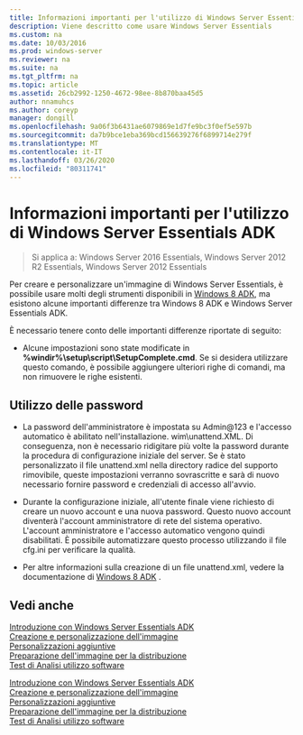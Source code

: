 ```yaml
---
title: Informazioni importanti per l'utilizzo di Windows Server Essentials ADK
description: Viene descritto come usare Windows Server Essentials
ms.custom: na
ms.date: 10/03/2016
ms.prod: windows-server
ms.reviewer: na
ms.suite: na
ms.tgt_pltfrm: na
ms.topic: article
ms.assetid: 26cb2992-1250-4672-98ee-8b870baa45d5
author: nnamuhcs
ms.author: coreyp
manager: dongill
ms.openlocfilehash: 9a06f3b6431ae6079869e1d7fe9bc3f0ef5e597b
ms.sourcegitcommit: da7b9bce1eba369bcd156639276f6899714e279f
ms.translationtype: MT
ms.contentlocale: it-IT
ms.lasthandoff: 03/26/2020
ms.locfileid: "80311741"
---
```

# <a name="important-information-for-using-the-windows-server-essentials-adk"></a>Informazioni importanti per l'utilizzo di Windows Server Essentials ADK

>Si applica a: Windows Server 2016 Essentials, Windows Server 2012 R2 Essentials, Windows Server 2012 Essentials

Per creare e personalizzare un'immagine di Windows Server Essentials, è possibile usare molti degli strumenti disponibili in [Windows 8 ADK](https://go.microsoft.com/fwlink/?LinkId=248647), ma esistono alcune importanti differenze tra Windows 8 ADK e Windows Server Essentials ADK.  
  
 È necessario tenere conto delle importanti differenze riportate di seguito:  
  
-   Alcune impostazioni sono state modificate in **%windir%\setup\script\SetupComplete.cmd**. Se si desidera utilizzare questo comando, è possibile aggiungere ulteriori righe di comandi, ma non rimuovere le righe esistenti.  
  
## <a name="working-with-passwords"></a>Utilizzo delle password  
  
-   La password dell'amministratore è impostata su Admin@123 e l'accesso automatico è abilitato nell'installazione. wim\unattend.XML. Di conseguenza, non è necessario ridigitare più volte la password durante la procedura di configurazione iniziale del server. Se è stato personalizzato il file unattend.xml nella directory radice del supporto rimovibile, queste impostazioni verranno sovrascritte e sarà di nuovo necessario fornire password e credenziali di accesso all'avvio.  
  
-   Durante la configurazione iniziale, all'utente finale viene richiesto di creare un nuovo account e una nuova password. Questo nuovo account diventerà l'account amministratore di rete del sistema operativo. L'account amministratore e l'accesso automatico vengono quindi disabilitati. È possibile automatizzare questo processo utilizzando il file cfg.ini per verificare la qualità.  
  
-   Per altre informazioni sulla creazione di un file unattend.xml, vedere la documentazione di [Windows 8 ADK](https://go.microsoft.com/fwlink/?LinkId=248694) .  
  
## <a name="see-also"></a>Vedi anche  

 [Introduzione con Windows Server Essentials ADK](Getting-Started-with-the-Windows-Server-Essentials-ADK.md)   
 [Creazione e personalizzazione dell'immagine](Creating-and-Customizing-the-Image.md)   
 [Personalizzazioni aggiuntive](Additional-Customizations.md)   
 [Preparazione dell'immagine per la distribuzione](Preparing-the-Image-for-Deployment.md)   
 [Test di Analisi utilizzo software](Testing-the-Customer-Experience.md)

 [Introduzione con Windows Server Essentials ADK](../install/Getting-Started-with-the-Windows-Server-Essentials-ADK.md)   
 [Creazione e personalizzazione dell'immagine](../install/Creating-and-Customizing-the-Image.md)   
 [Personalizzazioni aggiuntive](../install/Additional-Customizations.md)   
 [Preparazione dell'immagine per la distribuzione](../install/Preparing-the-Image-for-Deployment.md)   
 [Test di Analisi utilizzo software](../install/Testing-the-Customer-Experience.md)

